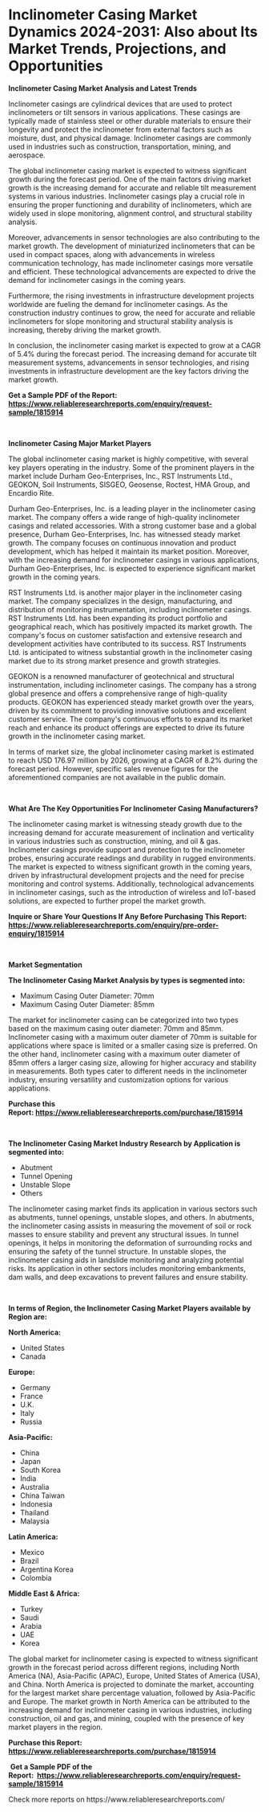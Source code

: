 <p><h1>Inclinometer Casing Market Dynamics 2024-2031: Also about Its Market Trends, Projections, and Opportunities</h1></p><p><strong>Inclinometer Casing Market Analysis and Latest Trends</strong></p>
<p><p>Inclinometer casings are cylindrical devices that are used to protect inclinometers or tilt sensors in various applications. These casings are typically made of stainless steel or other durable materials to ensure their longevity and protect the inclinometer from external factors such as moisture, dust, and physical damage. Inclinometer casings are commonly used in industries such as construction, transportation, mining, and aerospace.</p><p>The global inclinometer casing market is expected to witness significant growth during the forecast period. One of the main factors driving market growth is the increasing demand for accurate and reliable tilt measurement systems in various industries. Inclinometer casings play a crucial role in ensuring the proper functioning and durability of inclinometers, which are widely used in slope monitoring, alignment control, and structural stability analysis.</p><p>Moreover, advancements in sensor technologies are also contributing to the market growth. The development of miniaturized inclinometers that can be used in compact spaces, along with advancements in wireless communication technology, has made inclinometer casings more versatile and efficient. These technological advancements are expected to drive the demand for inclinometer casings in the coming years.</p><p>Furthermore, the rising investments in infrastructure development projects worldwide are fueling the demand for inclinometer casings. As the construction industry continues to grow, the need for accurate and reliable inclinometers for slope monitoring and structural stability analysis is increasing, thereby driving the market growth.</p><p>In conclusion, the inclinometer casing market is expected to grow at a CAGR of 5.4% during the forecast period. The increasing demand for accurate tilt measurement systems, advancements in sensor technologies, and rising investments in infrastructure development are the key factors driving the market growth.</p></p>
<p><strong>Get a Sample PDF of the Report:&nbsp; <a href="https://www.reliableresearchreports.com/enquiry/request-sample/1815914">https://www.reliableresearchreports.com/enquiry/request-sample/1815914</a></strong></p>
<p>&nbsp;</p>
<p><strong>Inclinometer Casing Major Market Players</strong></p>
<p><p>The global inclinometer casing market is highly competitive, with several key players operating in the industry. Some of the prominent players in the market include Durham Geo-Enterprises, Inc., RST Instruments Ltd., GEOKON, Soil Instruments, SISGEO, Geosense, Roctest, HMA Group, and Encardio Rite.</p><p>Durham Geo-Enterprises, Inc. is a leading player in the inclinometer casing market. The company offers a wide range of high-quality inclinometer casings and related accessories. With a strong customer base and a global presence, Durham Geo-Enterprises, Inc. has witnessed steady market growth. The company focuses on continuous innovation and product development, which has helped it maintain its market position. Moreover, with the increasing demand for inclinometer casings in various applications, Durham Geo-Enterprises, Inc. is expected to experience significant market growth in the coming years.</p><p>RST Instruments Ltd. is another major player in the inclinometer casing market. The company specializes in the design, manufacturing, and distribution of monitoring instrumentation, including inclinometer casings. RST Instruments Ltd. has been expanding its product portfolio and geographical reach, which has positively impacted its market growth. The company's focus on customer satisfaction and extensive research and development activities have contributed to its success. RST Instruments Ltd. is anticipated to witness substantial growth in the inclinometer casing market due to its strong market presence and growth strategies.</p><p>GEOKON is a renowned manufacturer of geotechnical and structural instrumentation, including inclinometer casings. The company has a strong global presence and offers a comprehensive range of high-quality products. GEOKON has experienced steady market growth over the years, driven by its commitment to providing innovative solutions and excellent customer service. The company's continuous efforts to expand its market reach and enhance its product offerings are expected to drive its future growth in the inclinometer casing market.</p><p>In terms of market size, the global inclinometer casing market is estimated to reach USD 176.97 million by 2026, growing at a CAGR of 8.2% during the forecast period. However, specific sales revenue figures for the aforementioned companies are not available in the public domain.</p></p>
<p>&nbsp;</p>
<p><strong>What Are The Key Opportunities For Inclinometer Casing Manufacturers?</strong></p>
<p><p>The inclinometer casing market is witnessing steady growth due to the increasing demand for accurate measurement of inclination and verticality in various industries such as construction, mining, and oil & gas. Inclinometer casings provide support and protection to the inclinometer probes, ensuring accurate readings and durability in rugged environments. The market is expected to witness significant growth in the coming years, driven by infrastructural development projects and the need for precise monitoring and control systems. Additionally, technological advancements in inclinometer casings, such as the introduction of wireless and IoT-based solutions, are expected to further propel the market growth.</p></p>
<p><strong>Inquire or Share Your Questions If Any Before Purchasing This Report: <a href="https://www.reliableresearchreports.com/enquiry/pre-order-enquiry/1815914">https://www.reliableresearchreports.com/enquiry/pre-order-enquiry/1815914</a></strong></p>
<p>&nbsp;</p>
<p><strong>Market Segmentation</strong></p>
<p><strong>The Inclinometer Casing Market Analysis by types is segmented into:</strong></p>
<p><ul><li>Maximum Casing Outer Diameter: 70mm</li><li>Maximum Casing Outer Diameter: 85mm</li></ul></p>
<p><p>The market for inclinometer casing can be categorized into two types based on the maximum casing outer diameter: 70mm and 85mm. Inclinometer casing with a maximum outer diameter of 70mm is suitable for applications where space is limited or a smaller casing size is preferred. On the other hand, inclinometer casing with a maximum outer diameter of 85mm offers a larger casing size, allowing for higher accuracy and stability in measurements. Both types cater to different needs in the inclinometer industry, ensuring versatility and customization options for various applications.</p></p>
<p><strong>Purchase this Report:&nbsp;<a href="https://www.reliableresearchreports.com/purchase/1815914">https://www.reliableresearchreports.com/purchase/1815914</a></strong></p>
<p>&nbsp;</p>
<p><strong>The Inclinometer Casing Market Industry Research by Application is segmented into:</strong></p>
<p><ul><li>Abutment</li><li>Tunnel Opening</li><li>Unstable Slope</li><li>Others</li></ul></p>
<p><p>The inclinometer casing market finds its application in various sectors such as abutments, tunnel openings, unstable slopes, and others. In abutments, the inclinometer casing assists in measuring the movement of soil or rock masses to ensure stability and prevent any structural issues. In tunnel openings, it helps in monitoring the deformation of surrounding rocks and ensuring the safety of the tunnel structure. In unstable slopes, the inclinometer casing aids in landslide monitoring and analyzing potential risks. Its application in other sectors includes monitoring embankments, dam walls, and deep excavations to prevent failures and ensure stability.</p></p>
<p>&nbsp;</p>
<p><strong>In terms of Region, the Inclinometer Casing Market Players available by Region are:</strong></p>
<p>
    <p> <strong> North America: </strong>
        <ul>
            <li>United States</li>
            <li>Canada</li>
        </ul>
        </p> 
    <p> <strong> Europe: </strong>
        <ul>
            <li>Germany</li>
            <li>France</li>
            <li>U.K.</li>
            <li>Italy</li>
            <li>Russia</li>
        </ul>
        </p> 
    <p> <strong> Asia-Pacific: </strong>
        <ul>
            <li>China</li>
            <li>Japan</li>
            <li>South Korea</li>
            <li>India</li>
            <li>Australia</li>
            <li>China Taiwan</li>
            <li>Indonesia</li>
            <li>Thailand</li>
            <li>Malaysia</li>
        </ul>
        </p> 
    <p> <strong> Latin America: </strong>
        <ul>
            <li>Mexico</li>
            <li>Brazil</li>
            <li>Argentina Korea</li>
            <li>Colombia</li>
        </ul>
        </p> 
    <p> <strong> Middle East & Africa: </strong>
        <ul>
            <li>Turkey</li>
            <li>Saudi</li>
            <li>Arabia</li>
            <li>UAE</li>
            <li>Korea</li>
        </ul>
    </p>
    </p>
<p><p>The global market for inclinometer casing is expected to witness significant growth in the forecast period across different regions, including North America (NA), Asia-Pacific (APAC), Europe, United States of America (USA), and China. North America is projected to dominate the market, accounting for the largest market share percentage valuation, followed by Asia-Pacific and Europe. The market growth in North America can be attributed to the increasing demand for inclinometer casing in various industries, including construction, oil and gas, and mining, coupled with the presence of key market players in the region.</p></p>
<p><strong>Purchase this Report: <a href="https://www.reliableresearchreports.com/purchase/1815914">https://www.reliableresearchreports.com/purchase/1815914</a></strong></p>
<p>&nbsp;<strong>Get a Sample PDF of the Report:&nbsp;&nbsp;<a href="https://www.reliableresearchreports.com/enquiry/request-sample/1815914">https://www.reliableresearchreports.com/enquiry/request-sample/1815914</a></strong></p>
<p><strong></strong></p>
<p>Check more reports on https://www.reliableresearchreports.com/</p>